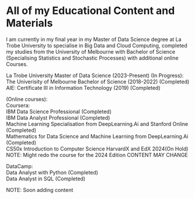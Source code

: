 # All of my Educational Content and Materials
I am currently in my final year in my Master of Data Science degree at La Trobe University to specialise in Big Data and Cloud Computing, completed my studies from the University of Melbourne with Bachelor of Science (Specialising Statistics and Stochastic Processes) with additional online Courses. <br/>

La Trobe University Master of Data Science (2023-Present)  (In Progress): <br/>
The Univerisity of Melbourne Bachelor of Science (2018-2022) (Completed)<br/>
AIE: Certificate III in Information Technology (2019) (Completed) <br/>

(Online courses): <br/>
Coursera: <br/>
IBM Data Science Professional (Completed) <br/>
IBM Data Analyst Professional (Completed) <br/>
Machine Learning Specialisation from DeepLearning.Ai and Stanford Online (Completed) <br/>
Mathematics for Data Science and Machine Learning from DeepLearning.Ai (Completed) <br/>
CS50x Introduction to Computer Science HarvardX and EdX 2024(On Hold) NOTE: Might redo the course for the 2024 Edition CONTENT MAY CHANGE <br/>

DataCamp: <br/>
Data Analyst with Python (Completed) <br/>
Data Analyst in SQL (Completed) <br/>

NOTE: Soon adding content <br/>




